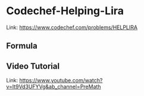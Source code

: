 # Codechef-Helping-Lira
Link: https://www.codechef.com/problems/HELPLIRA
## Formula

## Video Tutorial
Link: https://www.youtube.com/watch?v=It9Vd3UFYVg&ab_channel=PreMath
